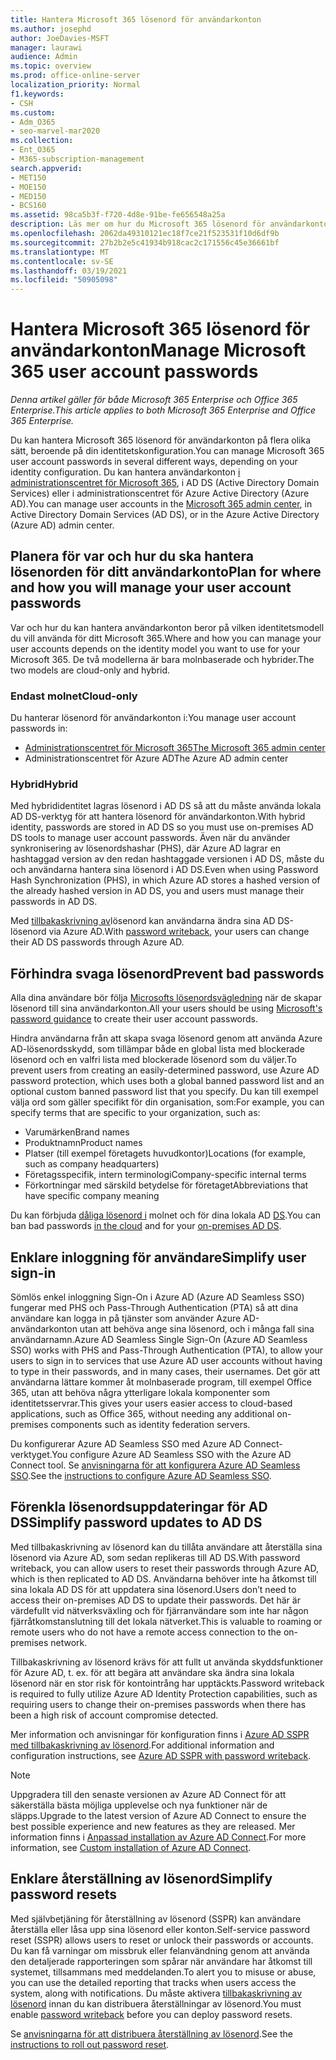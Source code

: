 ```yaml
---
title: Hantera Microsoft 365 lösenord för användarkonton
ms.author: josephd
author: JoeDavies-MSFT
manager: laurawi
audience: Admin
ms.topic: overview
ms.prod: office-online-server
localization_priority: Normal
f1.keywords:
- CSH
ms.custom:
- Adm_O365
- seo-marvel-mar2020
ms.collection:
- Ent_O365
- M365-subscription-management
search.appverid:
- MET150
- MOE150
- MED150
- BCS160
ms.assetid: 98ca5b3f-f720-4d8e-91be-fe656548a25a
description: Läs mer om hur du Microsoft 365 lösenord för användarkonton.
ms.openlocfilehash: 2062da49310121ec18f7ce21f523531f10d6df9b
ms.sourcegitcommit: 27b2b2e5c41934b918cac2c171556c45e36661bf
ms.translationtype: MT
ms.contentlocale: sv-SE
ms.lasthandoff: 03/19/2021
ms.locfileid: "50905098"
---
```

# <a name="manage-microsoft-365-user-account-passwords"></a><span data-ttu-id="de242-103">Hantera Microsoft 365 lösenord för användarkonton</span><span class="sxs-lookup"><span data-stu-id="de242-103">Manage Microsoft 365 user account passwords</span></span>

<span data-ttu-id="de242-104">*Denna artikel gäller för både Microsoft 365 Enterprise och Office 365 Enterprise.*</span><span class="sxs-lookup"><span data-stu-id="de242-104">*This article applies to both Microsoft 365 Enterprise and Office 365 Enterprise.*</span></span>

<span data-ttu-id="de242-105">Du kan hantera Microsoft 365 lösenord för användarkonton på flera olika sätt, beroende på din identitetskonfiguration.</span><span class="sxs-lookup"><span data-stu-id="de242-105">You can manage Microsoft 365 user account passwords in several different ways, depending on your identity configuration.</span></span> <span data-ttu-id="de242-106">Du kan hantera användarkonton [i administrationscentret för Microsoft 365](../admin/add-users/index.yml), i AD DS (Active Directory Domain Services) eller i administrationscentret för Azure Active Directory (Azure AD).</span><span class="sxs-lookup"><span data-stu-id="de242-106">You can manage user accounts in the [Microsoft 365 admin center](../admin/add-users/index.yml), in Active Directory Domain Services (AD DS), or in the Azure Active Directory (Azure AD) admin center.</span></span>

## <a name="plan-for-where-and-how-you-will-manage-your-user-account-passwords"></a><span data-ttu-id="de242-107">Planera för var och hur du ska hantera lösenorden för ditt användarkonto</span><span class="sxs-lookup"><span data-stu-id="de242-107">Plan for where and how you will manage your user account passwords</span></span>

<span data-ttu-id="de242-108">Var och hur du kan hantera användarkonton beror på vilken identitetsmodell du vill använda för ditt Microsoft 365.</span><span class="sxs-lookup"><span data-stu-id="de242-108">Where and how you can manage your user accounts depends on the identity model you want to use for your Microsoft 365.</span></span> <span data-ttu-id="de242-109">De två modellerna är bara molnbaserade och hybrider.</span><span class="sxs-lookup"><span data-stu-id="de242-109">The two models are cloud-only and hybrid.</span></span>
  
### <a name="cloud-only"></a><span data-ttu-id="de242-110">Endast molnet</span><span class="sxs-lookup"><span data-stu-id="de242-110">Cloud-only</span></span>

<span data-ttu-id="de242-111">Du hanterar lösenord för användarkonton i:</span><span class="sxs-lookup"><span data-stu-id="de242-111">You manage user account passwords in:</span></span>

- [<span data-ttu-id="de242-112">Administrationscentret för Microsoft 365</span><span class="sxs-lookup"><span data-stu-id="de242-112">The Microsoft 365 admin center</span></span>](../admin/add-users/index.yml)
- <span data-ttu-id="de242-113">Administrationscentret för Azure AD</span><span class="sxs-lookup"><span data-stu-id="de242-113">The Azure AD admin center</span></span>
    
### <a name="hybrid"></a><span data-ttu-id="de242-114">Hybrid</span><span class="sxs-lookup"><span data-stu-id="de242-114">Hybrid</span></span>

<span data-ttu-id="de242-115">Med hybrididentitet lagras lösenord i AD DS så att du måste använda lokala AD DS-verktyg för att hantera lösenord för användarkonton.</span><span class="sxs-lookup"><span data-stu-id="de242-115">With hybrid identity, passwords are stored in AD DS so you must use on-premises AD DS tools to manage user account passwords.</span></span> <span data-ttu-id="de242-116">Även när du använder synkronisering av lösenordshashar (PHS), där Azure AD lagrar en hashtaggad version av den redan hashtaggade versionen i AD DS, måste du och användarna hantera sina lösenord i AD DS.</span><span class="sxs-lookup"><span data-stu-id="de242-116">Even when using Password Hash Synchronization (PHS), in which Azure AD stores a hashed version of the already hashed version in AD DS, you and users must manage their passwords in AD DS.</span></span>

<span data-ttu-id="de242-117">Med [tillbakaskrivning av](#pw_writeback)lösenord kan användarna ändra sina AD DS-lösenord via Azure AD.</span><span class="sxs-lookup"><span data-stu-id="de242-117">With [password writeback](#pw_writeback), your users can change their AD DS passwords through Azure AD.</span></span>

## <a name="prevent-bad-passwords"></a><span data-ttu-id="de242-118">Förhindra svaga lösenord</span><span class="sxs-lookup"><span data-stu-id="de242-118">Prevent bad passwords</span></span>

<span data-ttu-id="de242-119">Alla dina användare bör följa [Microsofts lösenordsvägledning](https://www.microsoft.com/research/publication/password-guidance) när de skapar lösenord till sina användarkonton.</span><span class="sxs-lookup"><span data-stu-id="de242-119">All your users should be using [Microsoft's password guidance](https://www.microsoft.com/research/publication/password-guidance) to create their user account passwords.</span></span>

<span data-ttu-id="de242-120">Hindra användarna från att skapa svaga lösenord genom att använda Azure AD-lösenordsskydd, som tillämpar både en global lista med blockerade lösenord och en valfri lista med blockerade lösenord som du väljer.</span><span class="sxs-lookup"><span data-stu-id="de242-120">To prevent users from creating an easily-determined password, use Azure AD password protection, which uses both a global banned password list and an optional custom banned password list that you specify.</span></span> <span data-ttu-id="de242-121">Du kan till exempel välja ord som gäller specifikt för din organisation, som:</span><span class="sxs-lookup"><span data-stu-id="de242-121">For example, you can specify terms that are specific to your organization, such as:</span></span>

- <span data-ttu-id="de242-122">Varumärken</span><span class="sxs-lookup"><span data-stu-id="de242-122">Brand names</span></span>
- <span data-ttu-id="de242-123">Produktnamn</span><span class="sxs-lookup"><span data-stu-id="de242-123">Product names</span></span>
- <span data-ttu-id="de242-124">Platser (till exempel företagets huvudkontor)</span><span class="sxs-lookup"><span data-stu-id="de242-124">Locations (for example, such as company headquarters)</span></span>
- <span data-ttu-id="de242-125">Företagsspecifik, intern terminologi</span><span class="sxs-lookup"><span data-stu-id="de242-125">Company-specific internal terms</span></span>
- <span data-ttu-id="de242-126">Förkortningar med särskild betydelse för företaget</span><span class="sxs-lookup"><span data-stu-id="de242-126">Abbreviations that have specific company meaning</span></span>

<span data-ttu-id="de242-127">Du kan förbjuda [dåliga lösenord i](/azure/active-directory/authentication/concept-password-ban-bad) molnet och för dina lokala AD [DS](/azure/active-directory/authentication/concept-password-ban-bad-on-premises).</span><span class="sxs-lookup"><span data-stu-id="de242-127">You can ban bad passwords [in the cloud](/azure/active-directory/authentication/concept-password-ban-bad) and for your [on-premises AD DS](/azure/active-directory/authentication/concept-password-ban-bad-on-premises).</span></span>

## <a name="simplify-user-sign-in"></a><span data-ttu-id="de242-128">Enklare inloggning för användare</span><span class="sxs-lookup"><span data-stu-id="de242-128">Simplify user sign-in</span></span>

<span data-ttu-id="de242-129">Sömlös enkel inloggning Sign-On i Azure AD (Azure AD Seamless SSO) fungerar med PHS och Pass-Through Authentication (PTA) så att dina användare kan logga in på tjänster som använder Azure AD-användarkonton utan att behöva ange sina lösenord, och i många fall sina användarnamn.</span><span class="sxs-lookup"><span data-stu-id="de242-129">Azure AD Seamless Single Sign-On (Azure AD Seamless SSO) works with PHS and Pass-Through Authentication (PTA), to allow your users to sign in to services that use Azure AD user accounts without having to type in their passwords, and in many cases, their usernames.</span></span> <span data-ttu-id="de242-130">Det gör att användarna lättare kommer åt molnbaserade program, till exempel Office 365, utan att behöva några ytterligare lokala komponenter som identitetsservrar.</span><span class="sxs-lookup"><span data-stu-id="de242-130">This gives your users easier access to cloud-based applications, such as Office 365, without needing any additional on-premises components such as identity federation servers.</span></span>

<span data-ttu-id="de242-131">Du konfigurerar Azure AD Seamless SSO med Azure AD Connect-verktyget.</span><span class="sxs-lookup"><span data-stu-id="de242-131">You configure Azure AD Seamless SSO with the Azure AD Connect tool.</span></span> <span data-ttu-id="de242-132">Se [anvisningarna för att konfigurera Azure AD Seamless SSO](/azure/active-directory/connect/active-directory-aadconnect-sso-quick-start).</span><span class="sxs-lookup"><span data-stu-id="de242-132">See the [instructions to configure Azure AD Seamless SSO](/azure/active-directory/connect/active-directory-aadconnect-sso-quick-start).</span></span>

<a name="pw_writeback"></a>
## <a name="simplify-password-updates-to-ad-ds"></a><span data-ttu-id="de242-133">Förenkla lösenordsuppdateringar för AD DS</span><span class="sxs-lookup"><span data-stu-id="de242-133">Simplify password updates to AD DS</span></span>

<span data-ttu-id="de242-134">Med tillbakaskrivning av lösenord kan du tillåta användare att återställa sina lösenord via Azure AD, som sedan replikeras till AD DS.</span><span class="sxs-lookup"><span data-stu-id="de242-134">With password writeback, you can allow users to reset their passwords through Azure AD, which is then replicated to AD DS.</span></span> <span data-ttu-id="de242-135">Användarna behöver inte ha åtkomst till sina lokala AD DS för att uppdatera sina lösenord.</span><span class="sxs-lookup"><span data-stu-id="de242-135">Users don’t need to access their on-premises AD DS to update their passwords.</span></span> <span data-ttu-id="de242-136">Det här är värdefullt vid nätverksväxling och för fjärranvändare som inte har någon fjärråtkomstanslutning till det lokala nätverket.</span><span class="sxs-lookup"><span data-stu-id="de242-136">This is valuable to roaming or remote users who do not have a remote access connection to the on-premises network.</span></span>

<span data-ttu-id="de242-137">Tillbakaskrivning av lösenord krävs för att fullt ut använda skyddsfunktioner för Azure AD, t. ex. för att begära att användare ska ändra sina lokala lösenord när en stor risk för kontointrång har upptäckts.</span><span class="sxs-lookup"><span data-stu-id="de242-137">Password writeback is required to fully utilize Azure AD Identity Protection capabilities, such as requiring users to change their on-premises passwords when there has been a high risk of account compromise detected.</span></span>

<span data-ttu-id="de242-138">Mer information och anvisningar för konfiguration finns i [Azure AD SSPR med tillbakaskrivning av lösenord](/azure/active-directory/active-directory-passwords-writeback).</span><span class="sxs-lookup"><span data-stu-id="de242-138">For additional information and configuration instructions, see [Azure AD SSPR with password writeback](/azure/active-directory/active-directory-passwords-writeback).</span></span>

>[!Note]
><span data-ttu-id="de242-139">Uppgradera till den senaste versionen av Azure AD Connect för att säkerställa bästa möjliga upplevelse och nya funktioner när de släpps.</span><span class="sxs-lookup"><span data-stu-id="de242-139">Upgrade to the latest version of Azure AD Connect to ensure the best possible experience and new features as they are released.</span></span> <span data-ttu-id="de242-140">Mer information finns i [Anpassad installation av Azure AD Connect](/azure/active-directory/connect/active-directory-aadconnect-get-started-custom).</span><span class="sxs-lookup"><span data-stu-id="de242-140">For more information, see [Custom installation of Azure AD Connect](/azure/active-directory/connect/active-directory-aadconnect-get-started-custom).</span></span>
>

## <a name="simplify-password-resets"></a><span data-ttu-id="de242-141">Enklare återställning av lösenord</span><span class="sxs-lookup"><span data-stu-id="de242-141">Simplify password resets</span></span>

<span data-ttu-id="de242-142">Med självbetjäning för återställning av lösenord (SSPR) kan användare återställa eller låsa upp sina lösenord eller konton.</span><span class="sxs-lookup"><span data-stu-id="de242-142">Self-service password reset (SSPR) allows users to reset or unlock their passwords or accounts.</span></span> <span data-ttu-id="de242-143">Du kan få varningar om missbruk eller felanvändning genom att använda den detaljerade rapporteringen som spårar när användare har åtkomst till systemet, tillsammans med meddelanden.</span><span class="sxs-lookup"><span data-stu-id="de242-143">To alert you to misuse or abuse, you can use the detailed reporting that tracks when users access the system, along with notifications.</span></span> <span data-ttu-id="de242-144">Du måste aktivera [tillbakaskrivning av lösenord](#pw_writeback) innan du kan distribuera återställningar av lösenord.</span><span class="sxs-lookup"><span data-stu-id="de242-144">You must enable [password writeback](#pw_writeback) before you can deploy password resets.</span></span>

<span data-ttu-id="de242-145">Se [anvisningarna för att distribuera återställning av lösenord](/azure/active-directory/authentication/howto-sspr-deployment).</span><span class="sxs-lookup"><span data-stu-id="de242-145">See the [instructions to roll out password reset](/azure/active-directory/authentication/howto-sspr-deployment).</span></span>